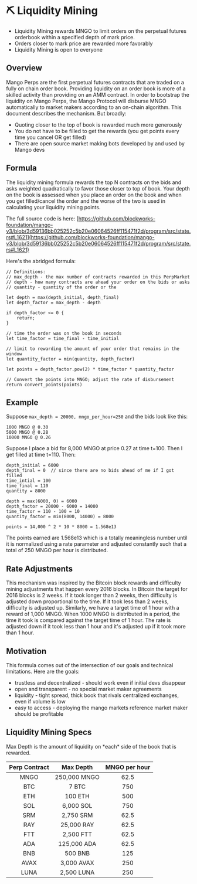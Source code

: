 # ⛏ Liquidity Mining

* Liquidity Mining rewards MNGO to limit orders on the perpetual futures orderbook within a specified depth of mark price.&#x20;
* Orders closer to mark price are rewarded more favorably&#x20;
* Liquidity Mining is open to everyone

## Overview

Mango Perps are the first perpetual futures contracts that are traded on a fully on chain order book. Providing liquidity on an order book is more of a skilled activity than providing on an AMM contract. In order to bootstrap the liquidity on Mango Perps, the Mango Protocol will disburse MNGO automatically to market makers according to an on-chain algorithm. This document describes the mechanism. But broadly:

* Quoting closer to the top of book is rewarded much more generously
* You do not have to be filled to get the rewards (you get points every time you cancel OR get filled)
* There are open source market making bots developed by and used by Mango devs

## Formula

The liquidity mining formula rewards the top N contracts on the bids and asks weighted quadratically to favor those closer to top of book. Your depth on the book is assessed when you place an order on the book and when you get filled/cancel the order and the worse of the two is used in calculating your liquidity mining points.&#x20;

The full source code is here: [https://github.com/blockworks-foundation/mango-v3/blob/3d59136bb025252c5b20e06064526ff115471f2d/program/src/state.rs#L1621](https://github.com/blockworks-foundation/mango-v3/blob/3d59136bb025252c5b20e06064526ff115471f2d/program/src/state.rs#L1621)

Here's the abridged formula:

```
// Definitions:
// max_depth - the max number of contracts rewarded in this PerpMarket
// depth - how many contracts are ahead your order on the bids or asks
// quantity - quantity of the order or the 

let depth = max(depth_initial, depth_final)
let depth_factor = max_depth - depth

if depth_factor <= 0 {
    return;
}

// time the order was on the book in seconds
let time_factor = time_final - time_initial

// limit to rewarding the amount of your order that remains in the window
let quantity_factor = min(quantity, depth_factor)

let points = depth_factor.pow(2) * time_factor * quantity_factor

// Convert the points into MNGO; adjust the rate of disbursement
return convert_points(points)

```

## Example

Suppose `max_depth = 20000, mngo_per_hour=250` and the bids look like this:

```
1000 MNGO @ 0.30
5000 MNGO @ 0.28
10000 MNGO @ 0.26
```

Suppose I place a bid for 8,000 MNGO at price 0.27 at time t=100. Then I get filled at time t=110. Then:

```
depth_initial = 6000
depth_final = 0  // since there are no bids ahead of me if I got filled
time_intial = 100
time_final = 110
quantity = 8000

depth = max(6000, 0) = 6000
depth_factor = 20000 - 6000 = 14000
time_factor = 110 - 100 = 10
quantity_factor = min(8000, 14000) = 8000

points = 14,000 ^ 2 * 10 * 8000 = 1.568e13

```

The points earned are 1.568e13 which is a totally meaningless number until it is normalized using a rate parameter and adjusted constantly such that a total of 250 MNGO per hour is distributed.

## Rate Adjustments

This mechanism was inspired by the Bitcoin block rewards and difficulty mining adjustments that happen every 2016 blocks. In Bitcoin the target for 2016 blocks is 2 weeks. If it took longer than 2 weeks, then difficulty is adjusted down proportional to the time. If it took less than 2 weeks, difficulty is adjusted up. Similarly, we have a target time of 1 hour with a reward of 1,000 MNGO. When 1000 MNGO is distributed in a period, the time it took is compared against the target time of 1 hour. The rate is adjusted down if it took less than 1 hour and it's adjusted up if it took more than 1 hour.

## Motivation

This formula comes out of the intersection of our goals and technical limitations. Here are the goals:

* trustless and decentralized - should work even if initial devs disappear
* open and transparent - no special market maker agreements
* liquidity - tight spread, thick book that rivals centralized exchanges, even if volume is low
* easy to access - deploying the mango markets reference market maker should be profitable&#x20;

## Liquidity Mining Specs

Max Depth is the amount of liquidity on \*each\* side of the book that is rewarded.&#x20;

| Perp Contract |   Max Depth  | MNGO per hour |
| :-----------: | :----------: | :-----------: |
|      MNGO     | 250,000 MNGO |      62.5     |
|      BTC      |     7 BTC    |      750      |
|      ETH      |    100 ETH   |      500      |
|      SOL      |   6,000 SOL  |      750      |
|      SRM      |   2,750 SRM  |      62.5     |
|      RAY      |  25,000 RAY  |      62.5     |
|      FTT      |   2,500 FTT  |      62.5     |
|      ADA      |  125,000 ADA |      62.5     |
|      BNB      |    500 BNB   |      125      |
|      AVAX     |  3,000 AVAX  |      250      |
|      LUNA     |  2,500 LUNA  |      250      |

